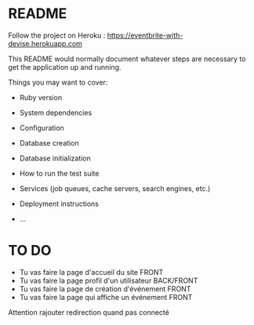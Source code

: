 # README

Follow the project on Heroku : 
https://eventbrite-with-devise.herokuapp.com


This README would normally document whatever steps are necessary to get the
application up and running.

Things you may want to cover:

* Ruby version

* System dependencies

* Configuration

* Database creation

* Database initialization

* How to run the test suite

* Services (job queues, cache servers, search engines, etc.)

* Deployment instructions

* ...



# TO DO

* Tu vas faire la page d'accueil du site FRONT
* Tu vas faire la page profil d'un utilisateur BACK/FRONT
* Tu vas faire la page de création d'événement FRONT
* Tu vas faire la page qui affiche un événement FRONT

Attention rajouter redirection quand pas connecté